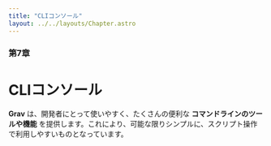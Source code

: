 ```yaml
---
title: "CLIコンソール"
layout: ../../layouts/Chapter.astro
---
```


### 第7章

# CLIコンソール

**Grav** は、開発者にとって使いやすく、たくさんの便利な **コマンドラインのツールや機能** を提供します。これにより、可能な限りシンプルに、スクリプト操作で利用しやすいものとなっています。
